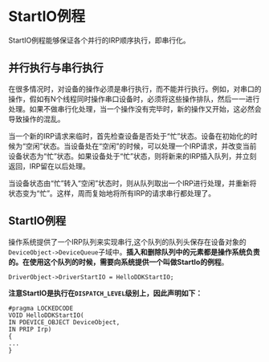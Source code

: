 # StartIO例程

StartIO例程能够保证各个并行的IRP顺序执行，即串行化。

## 并行执行与串行执行
在很多情况时，对设备的操作必须是串行执行，而不能并行执行。例如，对串口的操作，假如有N个线程同时操作串口设备时，必须将这些操作排队，然后一一进行处理。如果不做串行化处理，当一个操作没有完毕时，新的操作又开始，这必然会导致操作的混乱。

当一个新的IRP请求来临时，首先检查设备是否处于“忙”状态。设备在初始化的时候为“空闲”状态。当设备处在“空闲”的时候，可以处理一个IRP请求，并改变当前设备状态为“忙”状态。如果设备处于“忙”状态，则将新来的IRP插入队列，并立刻返回，IRP留在以后处理。

当设备状态由“忙”转入“空闲”状态时，则从队列取出一个IRP进行处理，并重新将状态变为“忙”。这样，周而复始地将所有IRP的请求串行都处理了。

## StartIO例程

操作系统提供了一个IRP队列来实现串行,这个队列的队列头保存在设备对象的`DeviceObject->DeviceQueue`子域中。**插入和删除队列中的元素都是操作系统负责的。在使用这个队列的时候，需要向系统提供一个叫做StartIo的例程**。

```
DriverObject->DriverStartIO = HelloDDKStartIO;
```

**注意StartIO是执行在`DISPATCH_LEVEL`级别上，因此声明如下：**

```
#pragma LOCKEDCODE
VOID HelloDDKStartIO(
IN PDEVICE_OBJECT DeviceObject,
IN PRIP Irp)
{
...
}
```
